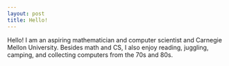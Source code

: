 ```yaml
---
layout: post
title: Hello!
---
```


Hello! I am an aspiring mathematician and computer scientist and Carnegie Mellon University.
Besides math and CS, I also enjoy reading, juggling, camping, and collecting computers from the 70s and 80s.
